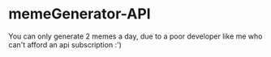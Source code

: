 # memeGenerator-API
You can only generate 2 memes a day, due to a poor developer like me who can't afford an api subscription :')
